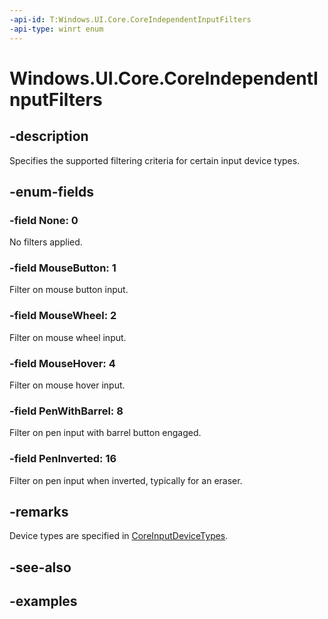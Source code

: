 ```yaml
---
-api-id: T:Windows.UI.Core.CoreIndependentInputFilters
-api-type: winrt enum
---
```


# Windows.UI.Core.CoreIndependentInputFilters

<!--
public enum CoreIndependentInputFilters
-->

## -description

Specifies the supported filtering criteria for certain input device types.

## -enum-fields

### -field None: 0

No filters applied.

### -field MouseButton: 1

Filter on mouse button input.

### -field MouseWheel: 2

Filter on mouse wheel input.

### -field MouseHover: 4

Filter on mouse hover input.

### -field PenWithBarrel: 8

Filter on pen input with barrel button engaged.

### -field PenInverted: 16

Filter on pen input when inverted, typically for an eraser.

## -remarks

Device types are specified in [CoreInputDeviceTypes](coreinputdevicetypes.md).

## -see-also

## -examples
